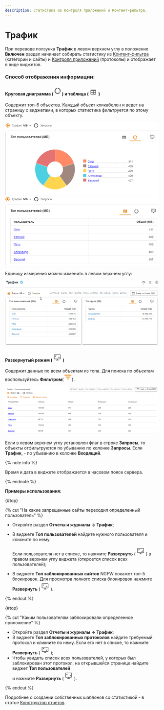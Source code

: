 ```yaml
---
description: Статистика из Контроля приложений и Контент-фильтра.
---
```


# Трафик
 
При переводе ползунка **Трафик** в левом верхнем углу в положение **Включен** раздел начинает собирать статистику из [Контент-фильтра](../../../ngfw/settings/access-rules/content-filter/README.md) (категории и сайты) и [Контроля приложений](../../../ngfw/settings/access-rules/application-control.md) (протоколы) и отображает в виде виджетов. 

### Способ отображения информации:

#### Круговая диаграмма (![](../../../_images/icon-pie-chart.png)) и таблица (![](../../../_images/icon-table.png)) 

Содержит топ-6 объектов. Каждый объект кликабелен и ведет на страницу с виджетами, в которых статистика фильтруется по этому объекту. 
  
![](../../../_images/traffic1.png) ![](../../../_images/traffic.png)

Единицу измерения можно изменить в левом верхнем углу:
 
![](../../../_images/traffic.gif)

<!-- Доступные варианты: Трафик в КБ, МБ, ГБ или Запросы. -->

#### Развернутый режим (![](../../../_images/icon-expand.png)) 

Содержит данные по всем объектам из топа. Для поиска по объектам воспользуйтесь **Фильтром**(![](../../../_images/icon-filter.png)).
   
![](../../../_images/traffic2.png)

Если в левом верхнем углу установлен флаг в строке **Запросы**, то объекты отфильтруются по убыванию по колонке **Запросы**. Если **Трафик**, - по убыванию в колонке **Входящий**.

{% note info %}

Время и дата в виджете отображается в часовом поясе сервера.

{% endnote %}

**Примеры использования:** 

{#top}

{% cut "На какие запрещенные сайты переходил определенный пользователь" %}

* Откройте раздел **Отчеты и журналы -> Трафик**;
* В виджете **Топ пользователей** найдите нужного пользователя и кликните по нему. 
  
  Если пользователя нет в списке, то нажмите **Развернуть** (![](../../../_images/icon-expand.png)) в правом верхнем углу виджета (откроется список всех пользователей);
* В виджете **Топ заблокированных сайтов** NGFW покажет топ-5 блокировок. Для просмотра полного списка блокировок нажмите **Развернуть** (![](../../../_images/icon-expand.png)).

{% endcut %}

{#top}

{% cut "Каким пользователям заблокировали определенное приложение" %}

* Откройте раздел **Отчеты и журналы -> Трафик**;
* В виджете **Топ заблокированных протоколов** найдите требуемый протокол и кликните по нему. Если его нет в списке, то нажмите **Развернуть** (![](../../../_images/icon-expand.png));
* Чтобы увидеть список всех пользователей, у которых был заблокирован этот протокол, на открывшейся странице найдите виджет **Топ пользователей** \
   и нажмите **Развернуть** (![](../../../_images/icon-expand.png)).

{% endcut %}

Подробнее о создании собственных шаблонов со статистикой - в статье [Конструктор отчетов](report-designer.md). 